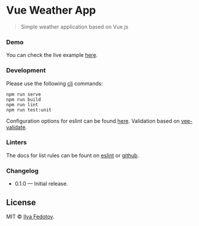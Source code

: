 # Vue Weather App

> Simple weather application based on Vue.js

### Demo

You can check the live example [here](http://fedotov.work/weather/).

### Development

Please use the following [cli](https://cli.vuejs.org/config/) commands:

```
npm run serve
npm run build
npm run lint
npm run test:unit
```

Configuration options for eslint can be found [here](https://eslint.vuejs.org/rules/). Validation based on [vee-validate](https://logaretm.github.io/vee-validate/).

### Linters

The docs for list rules can be fount on [eslint](https://eslint.org/docs/rules/) or [github](https://github.com/benmosher/eslint-plugin-import/tree/master/docs/rules).

### Changelog

* 0.1.0 — Initial release.

## License

MIT © [Ilya Fedotov](http://fedotov.me).